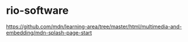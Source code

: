 # rio-software
https://github.com/mdn/learning-area/tree/master/html/multimedia-and-embedding/mdn-splash-page-start
